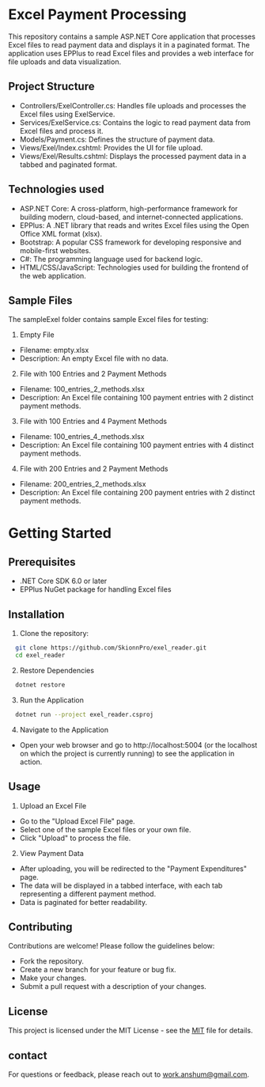 
# Excel Payment Processing

This repository contains a sample ASP.NET Core application that processes Excel files to read payment data and displays it in a paginated format. The application uses EPPlus to read Excel files and provides a web interface for file uploads and data visualization.
## Project Structure

- Controllers/ExelController.cs: Handles file uploads and processes the Excel files using ExelService.
- Services/ExelService.cs: Contains the logic to read payment data from Excel files and process it.
- Models/Payment.cs: Defines the structure of payment data.
- Views/Exel/Index.cshtml: Provides the UI for file upload.
- Views/Exel/Results.cshtml: Displays the processed payment data in a tabbed and paginated format.

## Technologies used

- ASP.NET Core: A cross-platform, high-performance framework for building modern, cloud-based, and internet-connected applications.
- EPPlus: A .NET library that reads and writes Excel files using the Open Office XML format (xlsx).
- Bootstrap: A popular CSS framework for developing responsive and mobile-first websites.
- C#: The programming language used for backend logic.
- HTML/CSS/JavaScript: Technologies used for building the frontend of the web application.

## Sample Files
The sampleExel folder contains sample Excel files for testing:

1. Empty File

- Filename: empty.xlsx
- Description: An empty Excel file with no data.
2. File with 100 Entries and 2 Payment Methods

- Filename: 100_entries_2_methods.xlsx
- Description: An Excel file containing 100 payment entries with 2 distinct payment methods.
3. File with 100 Entries and 4 Payment Methods

- Filename: 100_entries_4_methods.xlsx
- Description: An Excel file containing 100 payment entries with 4 distinct payment methods.
4. File with 200 Entries and 2 Payment Methods

- Filename: 200_entries_2_methods.xlsx
- Description: An Excel file containing 200 payment entries with 2 distinct payment methods.
# Getting Started

## Prerequisites

- .NET Core SDK 6.0 or later
- EPPlus NuGet package for handling Excel files

## Installation

1. Clone the repository:

```bash
  git clone https://github.com/SkionnPro/exel_reader.git
  cd exel_reader
```
2. Restore Dependencies

```bash
  dotnet restore
```
3. Run the Application

```bash
  dotnet run --project exel_reader.csproj
```
4. Navigate to the Application
- Open your web browser and go to http://localhost:5004 (or the localhost on which the project is currently running) to see the application in action.

## Usage

1. Upload an Excel File

- Go to the "Upload Excel File" page.
- Select one of the sample Excel files or your own file.
- Click "Upload" to process the file.
2. View Payment Data

- After uploading, you will be redirected to the "Payment Expenditures" page.
- The data will be displayed in a tabbed interface, with each tab representing a different payment method.
- Data is paginated for better readability.
## Contributing

Contributions are welcome! Please follow the guidelines below:

- Fork the repository.
- Create a new branch for your feature or bug fix.
- Make your changes.
- Submit a pull request with a description of your changes.
## License

This project is licensed under the MIT License - see the [MIT](https://choosealicense.com/licenses/mit/) file for details.
## contact

For questions or feedback, please reach out to work.anshum@gmail.com.

